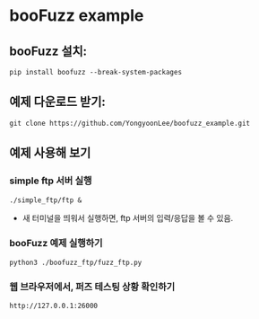 # booFuzz example


## booFuzz 설치:

```
pip install boofuzz --break-system-packages
```

## 예제 다운로드 받기:
```
git clone https://github.com/YongyoonLee/boofuzz_example.git
```

## 예제 사용해 보기
### simple ftp 서버 실행
```
./simple_ftp/ftp &
```
* 새 터미널을 띄워서 실행하면, ftp 서버의 입력/응답을 볼 수 있음.
### booFuzz 예제 실행하기 
```
python3 ./boofuzz_ftp/fuzz_ftp.py
```
### 웹 브라우저에서, 퍼즈 테스팅 상황 확인하기
```
http://127.0.0.1:26000
```
